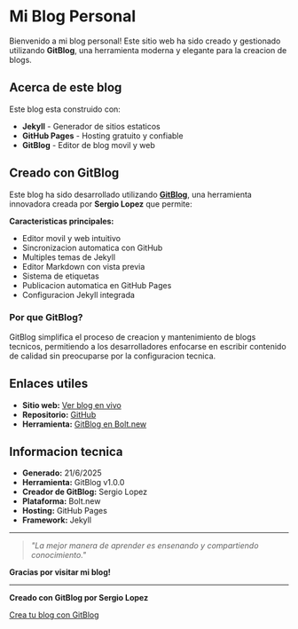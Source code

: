 # Mi Blog Personal

Bienvenido a mi blog personal! Este sitio web ha sido creado y gestionado utilizando **GitBlog**, una herramienta moderna y elegante para la creacion de blogs.

## Acerca de este blog

Este blog esta construido con:
- **Jekyll** - Generador de sitios estaticos
- **GitHub Pages** - Hosting gratuito y confiable
- **GitBlog** - Editor de blog movil y web

## Creado con GitBlog

Este blog ha sido desarrollado utilizando [**GitBlog**](https://bolt.new), una herramienta innovadora creada por **Sergio Lopez** que permite:

**Caracteristicas principales:**
- Editor movil y web intuitivo
- Sincronizacion automatica con GitHub
- Multiples temas de Jekyll
- Editor Markdown con vista previa
- Sistema de etiquetas
- Publicacion automatica en GitHub Pages
- Configuracion Jekyll integrada

### Por que GitBlog?

GitBlog simplifica el proceso de creacion y mantenimiento de blogs tecnicos, permitiendo a los desarrolladores enfocarse en escribir contenido de calidad sin preocuparse por la configuracion tecnica.

## Enlaces utiles

- **Sitio web:** [Ver blog en vivo](https://serloro.github.io)
- **Repositorio:** [GitHub](https://github.com/serloro/blog_test)
- **Herramienta:** [GitBlog en Bolt.new](https://bolt.new)

## Informacion tecnica

- **Generado:** 21/6/2025
- **Herramienta:** GitBlog v1.0.0
- **Creador de GitBlog:** Sergio Lopez
- **Plataforma:** Bolt.new
- **Hosting:** GitHub Pages
- **Framework:** Jekyll

---

> *"La mejor manera de aprender es ensenando y compartiendo conocimiento."*

**Gracias por visitar mi blog!**

---

**Creado con GitBlog por Sergio Lopez**

[Crea tu blog con GitBlog](https://bolt.new)
